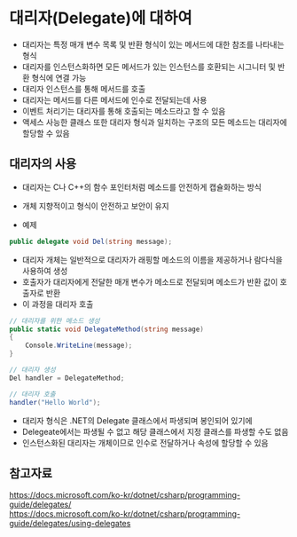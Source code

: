대리자(Delegate)에 대하여
=============
- 대리자는 특정 매개 변수 목록 및 반환 형식이 있는 메서드에 대한 참조를 나타내는 형식
- 대리자를 인스턴스화하면 모든 메서드가 있는 인스턴스를 호환되는 시그니터 및 반환 형식에 연결 가능
- 대리자 인스턴스를 통해 메서드를 호출
- 대리자는 메서드를 다른 메서드에 인수로 전달되는데 사용
- 이벤트 처리기는 대리자를 통해 호출되는 메소드라고 할 수 있음
- 액세스 사능한 클래스 또한 대리자 형식과 일치하는 구조의 모든 메소드는 대리자에 할당할 수 있음

대리자의 사용
--------
- 대리자는 C나 C++의 함수 포인터처럼 메소드를 안전하게 캡슐화하는 방식
- 개체 지향적이고 형식이 안전하고 보안이 유지

- 예제
```cs
public delegate void Del(string message);
```  
- 대리자 개체는 일반적으로 대리자가 래핑할 메소드의 이름을 제공하거나 람다식을 사용하여 생성
- 호출자가 대리자에게 전달한 매개 변수가 메소드로 전달되며 메소드가 반환 값이 호출자로 반환
- 이 과정을 대리자 호출

```cs
// 대리자를 위한 메소드 생성
public static void DelegateMethod(string message)
{
    Console.WriteLine(message);
}
```
```cs
// 대리자 생성
Del handler = DelegateMethod;

// 대리자 호출
handler("Hello World");
```
- 대리자 형식은 .NET의 Delegate 클래스에서 파생되며 봉인되어 있기에
- Delegeate에서는 파생될 수 없고 해당 클래스에서 지정 클래스를 파생할 수도 없음
- 인스턴스화된 대리자는 개체이므로 인수로 전달하거나 속성에 할당할 수 있음


참고자료
----------
https://docs.microsoft.com/ko-kr/dotnet/csharp/programming-guide/delegates/    
https://docs.microsoft.com/ko-kr/dotnet/csharp/programming-guide/delegates/using-delegates